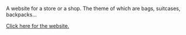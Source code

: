A website for a store or a shop. The theme of which are bags, suitcases, backpacks...

[Click here for the website.](http://bojkoburgas.eu5.net/gallery.html)
